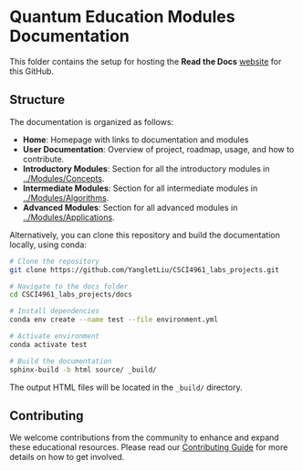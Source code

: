 # Quantum Education Modules Documentation

This folder contains the setup for hosting the **Read the Docs** [website](https://csci4961-labs-projects.readthedocs.io/en/latest/) for this GitHub.

## Structure

The documentation is organized as follows:

- **Home**: Homepage with links to documentation and modules
- **User Documentation**: Overview of project, roadmap, usage, and how to contribute.
- **Introductory Modules**: Section for all the introductory modules in [../Modules/Concepts](../Modules/Concepts).
- **Intermediate Modules**: Section for all intermediate modules in [../Modules/Algorithms](../Modules/Algorithms).
- **Advanced Modules**: Section for all advanced modules in [../Modules/Applications](../Modules/Applications).

Alternatively, you can clone this repository and build the documentation locally, using conda:

```bash
# Clone the repository
git clone https://github.com/YangletLiu/CSCI4961_labs_projects.git

# Navigate to the docs folder
cd CSCI4961_labs_projects/docs

# Install dependencies
conda env create --name test --file environment.yml

# Activate environment
conda activate test

# Build the documentation
sphinx-build -b html source/ _build/
```

The output HTML files will be located in the `_build/` directory.

## Contributing

We welcome contributions from the community to enhance and expand these educational resources. Please read our [Contributing Guide](https://csci4961-labs-projects.readthedocs.io/en/latest/user/contribute.html#) for more details on how to get involved.
